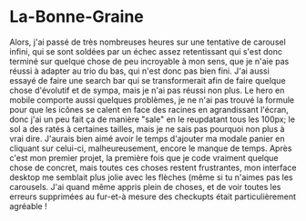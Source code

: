 # La-Bonne-Graine
Alors, j'ai passé de très nombreuses heures sur une tentative de carousel infini, qui se sont soldées par un échec assez retentissant qui s'est donc terminé sur quelque chose de peu incroyable à mon sens, que je n'aie pas réussi à adapter au trio du bas, qui n'est donc pas bien fini.
J'ai aussi essayé de faire une search bar qui se transformerait afin de faire quelque chose d'évolutif et de sympa, mais je n'ai pas réussi non plus.
Le hero en mobile comporte aussi quelques problèmes, je ne n'ai pas trouvé la formule pour que les icônes se calent en face des racines en agrandissant l'écran, donc j'ai un peu fait ça de manière "sale" en le reupdatant tous les 100px; le sol a des ratés à certaines tailles, mais je ne sais pas pourquoi non plus à vrai dire.
J'aurais bien aimé avoir le temps d'ajouter ma modale panier en cliquant sur celui-ci, malheureusement, encore le manque de temps.
Après c'est mon premier projet, la première fois que je code vraiment quelque chose de concret, mais toutes ces choses restent frustrantes, mon interface desktop me semblait plus jolie avec les flèches (même si tu n'aimes pas les carousels.
J'ai quand même appris plein de choses, et de voir toutes les erreurs supprimées au fur-et-à mesure des checkupts était particulièrement agréable !
